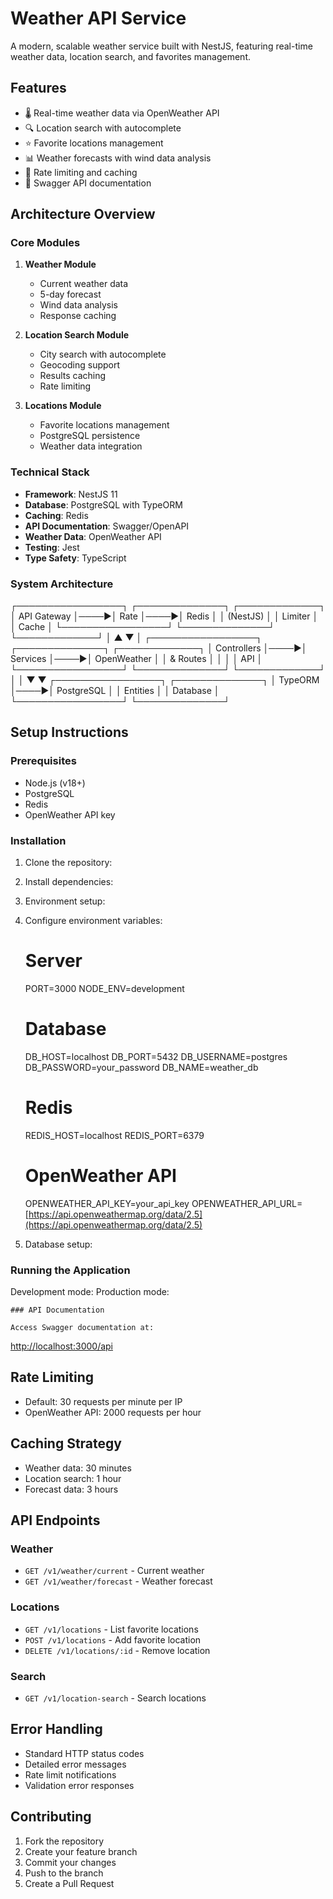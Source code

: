 # Weather API Service

A modern, scalable weather service built with NestJS, featuring real-time weather data, location search, and favorites management.

## Features

- 🌡️ Real-time weather data via OpenWeather API
- 🔍 Location search with autocomplete
- ⭐ Favorite locations management
- 📊 Weather forecasts with wind data analysis
- 🚀 Rate limiting and caching
- 📝 Swagger API documentation

## Architecture Overview

### Core Modules

1. **Weather Module**
    - Current weather data
    - 5-day forecast
    - Wind data analysis
    - Response caching

2. **Location Search Module**
    - City search with autocomplete
    - Geocoding support
    - Results caching
    - Rate limiting

3. **Locations Module**
    - Favorite locations management
    - PostgreSQL persistence
    - Weather data integration

### Technical Stack

- **Framework**: NestJS 11
- **Database**: PostgreSQL with TypeORM
- **Caching**: Redis
- **API Documentation**: Swagger/OpenAPI
- **Weather Data**: OpenWeather API
- **Testing**: Jest
- **Type Safety**: TypeScript

### System Architecture
┌─────────────────┐ ┌──────────────┐ ┌─────────────┐ │ API Gateway │────▶│ Rate │────▶│ Redis │ │ (NestJS) │ │ Limiter │ │ Cache │ └─────────────────┘ └──────────────┘ └─────────────┘ │ ▲ ▼ │ ┌─────────────────┐ ┌──────────────┐ ┌─────────────┐ │ Controllers │────▶│ Services │────▶│ OpenWeather │ │ & Routes │ │ │ │ API │ └─────────────────┘ └──────────────┘ └─────────────┘ │ │ ▼ ▼ ┌─────────────────┐ ┌──────────────┐ │ TypeORM │────▶│ PostgreSQL │ │ Entities │ │ Database │ └─────────────────┘ └──────────────┘

## Setup Instructions

### Prerequisites

- Node.js (v18+)
- PostgreSQL
- Redis
- OpenWeather API key

### Installation

1. Clone the repository:

2. Install dependencies:
3. Environment setup:
4. Configure environment variables:


    # Server
    PORT=3000 NODE_ENV=development
    # Database
    DB_HOST=localhost DB_PORT=5432 DB_USERNAME=postgres DB_PASSWORD=your_password DB_NAME=weather_db
    # Redis
    REDIS_HOST=localhost REDIS_PORT=6379
    # OpenWeather API
    OPENWEATHER_API_KEY=your_api_key OPENWEATHER_API_URL=[https://api.openweathermap.org/data/2.5](https://api.openweathermap.org/data/2.5)
5. Database setup:
### Running the Application
Development mode:
Production mode:
``` 
### API Documentation

Access Swagger documentation at:
```
[http://localhost:3000/api](http://localhost:3000/api)
## Rate Limiting

- Default: 30 requests per minute per IP
- OpenWeather API: 2000 requests per hour

## Caching Strategy

- Weather data: 30 minutes
- Location search: 1 hour
- Forecast data: 3 hours

## API Endpoints

### Weather
- `GET /v1/weather/current` - Current weather
- `GET /v1/weather/forecast` - Weather forecast

### Locations
- `GET /v1/locations` - List favorite locations
- `POST /v1/locations` - Add favorite location
- `DELETE /v1/locations/:id` - Remove location

### Search
- `GET /v1/location-search` - Search locations

## Error Handling

- Standard HTTP status codes
- Detailed error messages
- Rate limit notifications
- Validation error responses

## Contributing

1. Fork the repository
2. Create your feature branch
3. Commit your changes
4. Push to the branch
5. Create a Pull Request
